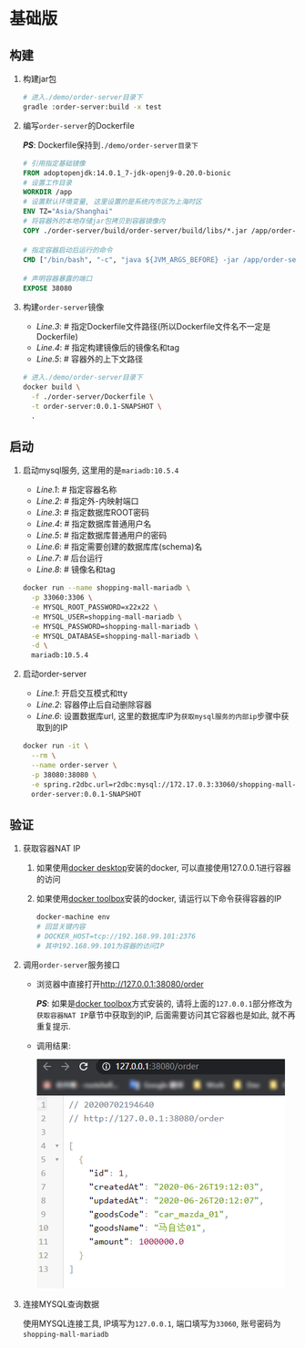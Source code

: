 # 基础版

## 构建

1. 构建jar包

   ```bash
   # 进入./demo/order-server目录下
   gradle :order-server:build -x test
   ```

1. 编写`order-server`的Dockerfile

    ***PS***: Dockerfile保持到`./demo/order-server目录下`

    ```Dockerfile
    # 引用指定基础镜像
    FROM adoptopenjdk:14.0.1_7-jdk-openj9-0.20.0-bionic
    # 设置工作目录
    WORKDIR /app
    # 设置默认环境变量, 这里设置的是系统内市区为上海时区
    ENV TZ="Asia/Shanghai"
    # 将容器外的本地存储jar包拷贝到容器镜像内
    COPY ./order-server/build/order-server/build/libs/*.jar /app/order-server.jar

    # 指定容器启动后运行的命令
    CMD ["/bin/bash", "-c", "java ${JVM_ARGS_BEFORE} -jar /app/order-server.jar ${JVM_ARGS_LATER}"]

    # 声明容器暴露的端口
    EXPOSE 38080
    ```

1. 构建`order-server`镜像

    * *Line.3*: # 指定Dockerfile文件路径(所以Dockerfile文件名不一定是Dockerfile)
    * *Line.4*: # 指定构建镜像后的镜像名和tag
    * *Line.5*: # 容器外的上下文路径

    ```bash
    # 进入./demo/order-server目录下
    docker build \
      -f ./order-server/Dockerfile \
      -t order-server:0.0.1-SNAPSHOT \
      .
    ```

## 启动

1. 启动mysql服务, 这里用的是`mariadb:10.5.4`

    * *Line.1*: # 指定容器名称
    * *Line.2*: # 指定外-内映射端口
    * *Line.3*: # 指定数据库ROOT密码
    * *Line.4*: # 指定数据库普通用户名
    * *Line.5*: # 指定数据库普通用户的密码
    * *Line.6*: # 指定需要创建的数据库库(schema)名
    * *Line.7*: # 后台运行
    * *Line.8*: # 镜像名和tag

    ```bash
    docker run --name shopping-mall-mariadb \
      -p 33060:3306 \
      -e MYSQL_ROOT_PASSWORD=x22x22 \
      -e MYSQL_USER=shopping-mall-mariadb \
      -e MYSQL_PASSWORD=shopping-mall-mariadb \
      -e MYSQL_DATABASE=shopping-mall-mariadb \
      -d \
      mariadb:10.5.4
    ```

1. 启动order-server

    * *Line.1*: 开启交互模式和tty
    * *Line.2*: 容器停止后自动删除容器
    * *Line.6*: 设置数据库url, 这里的数据库IP为`获取mysql服务的内部ip`步骤中获取到的IP

    ```bash
    docker run -it \
      --rm \
      --name order-server \
      -p 38080:38080 \
      -e spring.r2dbc.url=r2dbc:mysql://172.17.0.3:33060/shopping-mall-mariadb \
      order-server:0.0.1-SNAPSHOT
    ```

## 验证

1. 获取容器NAT IP
   1. 如果使用[docker desktop](https://www.docker.com/products/docker-desktop)安装的docker, 可以直接使用127.0.0.1进行容器的访问
   1. 如果使用[docker toolbox](https://github.com/docker/toolbox/releases)安装的docker, 请运行以下命令获得容器的IP

      ```bash
      docker-machine env
      # 回显关键内容
      # DOCKER_HOST=tcp://192.168.99.101:2376
      # 其中192.168.99.101为容器的访问IP
      ```

1. 调用`order-server`服务接口

    * 浏览器中直接打开<http://127.0.0.1:38080/order>

      ***PS***: 如果是[docker toolbox](https://github.com/docker/toolbox/releases)方式安装的, 请将上面的`127.0.0.1`部分修改为`获取容器NAT IP`章节中获取到的IP, 后面需要访问其它容器也是如此, 就不再重复提示.
    * 调用结果:

      ![调用`order-server`服务接口](./assets/images/call_order_server_01.png)

1. 连接MYSQL查询数据

   使用MYSQL连接工具, IP填写为`127.0.0.1`, 端口填写为`33060`, 账号密码为`shopping-mall-mariadb`
